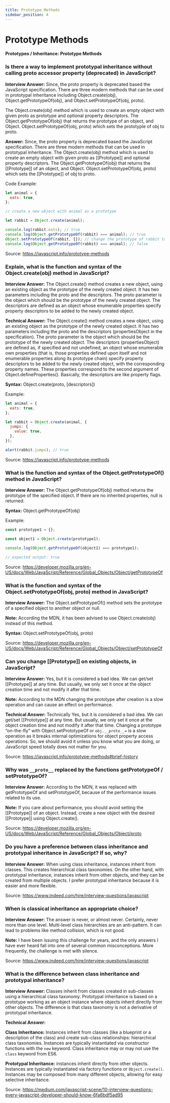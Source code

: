 ```yaml
---
title: Prototype Methods
sidebar_position: 4
---
```


# Prototype Methods

**Prototypes / Inheritance: Prototype Methods**

<head>
  <title>Prototype Methods - JavaScript Interview Questions & Answers</title>
  <meta charSet="utf-8" />
</head>

### Is there a way to implement prototypal inheritance without calling proto accessor property (deprecated) in JavaScript?

**Interview Answer:** Since, the proto property is deprecated based the JavaScript specification. There are three modern methods that can be used in prototypal inheritance including Object.create(obj), Object.getPrototypeOf(obj), and Object.setPrototypeOf(obj, proto).

The Object.create(obj) method which is used to create an empty object with given proto as prototype and optional property descriptors. The Object.getPrototypeOf(obj) that returns the prototype of an object, and Object. Object.setPrototypeOf(obj, proto) which sets the prototyple of obj to proto.

**Answer:** Since, the proto property is deprecated based the JavaScript specification. There are three modern methods that can be used in prototypal inheritance. The Object.create(obj) method which is used to create an empty object with given proto as [[Prototype]] and optional property descriptors. The Object.getPrototypeOf(obj) that returns the [[Prototype]] of an object, and Object. Object.setPrototypeOf(obj, proto) which sets the [[Prototype]] of obj to proto.

Code Example:

```js
let animal = {
  eats: true,
};

// create a new object with animal as a prototype

let rabbit = Object.create(animal);

console.log(rabbit.eats); // true
console.log(Object.getPrototypeOf(rabbit) === animal); // true
Object.setPrototypeOf(rabbit, {}); // change the prototype of rabbit to {}
console.log(Object.getPrototypeOf(rabbit) === animal); // false
```

Source: <https://javascript.info/prototype-methods>

### Explain, what is the function and syntax of the Object.create(obj) method in JavaScript?

**Interview Answer:** The Object.create() method creates a new object, using an existing object as the prototype of the newly created object. It has two parameters including the proto and the descriptors. The proto parameter is the object which should be the prototype of the newly created object. The descriptors are defined as an object whose enumerable properties specify property descriptors to be added to the newly created object.

**Technical Answer:** The Object.create() method creates a new object, using an existing object as the prototype of the newly created object. It has two parameters including the proto and the descriptors (propertiesObject in the specification). The proto parameter is the object which should be the prototype of the newly created object. The descriptors (propertiesObject) are defined as, if specified and not undefined, an object whose enumerable own properties (that is, those properties defined upon itself and not enumerable properties along its prototype chain) specify property descriptors to be added to the newly created object, with the corresponding property names. These properties correspond to the second argument of Object.defineProperties(). Basically, the descriptors are like property flags.

**Syntax:** Object.create(proto, [descriptors])

Example:

```js
let animal = {
  eats: true,
};

let rabbit = Object.create(animal, {
  jumps: {
    value: true,
  },
});

alert(rabbit.jumps); // true
```

Source: <https://javascript.info/prototype-methods>

### What is the function and syntax of the Object.getPrototypeOf() method in JavaScript?

**Interview Answer:** The Object.getPrototypeOf(obj) method returns the prototype of the specified object. If there are no inherited properties, null is returned.

**Syntax:** Object.getPrototypeOf(obj)

Example:

```js
const prototype1 = {};

const object1 = Object.create(prototype1);

console.log(Object.getPrototypeOf(object1) === prototype1);

// expected output: true
```

Source: <https://developer.mozilla.org/en-US/docs/Web/JavaScript/Reference/Global_Objects/Object/getPrototypeOf>

### What is the function and syntax of the Object.setPrototypeOf(obj, proto) method in JavaScript?

**Interview Answer:** The Object.setPrototypeOf() method sets the prototype of a specified object to another object or null.

**Note:** According the MDN, it has been advised to use Object.create(obj) instead of this method.

**Syntax:** Object.setPrototypeOf(obj, proto)

Source: <https://developer.mozilla.org/en-US/docs/Web/JavaScript/Reference/Global_Objects/Object/setPrototypeOf>

### Can you change [[Prototype]] on existing objects, in JavaScript?

**Interview Answer:** Yes, but it is considered a bad idea. We can get/set [[Prototype]] at any time. But usually, we only set it once at the object creation time and not modify it after that time.

**Note:** According to the MDN changing the prototype after creation is a slow operation and can cause an effect on performance.

**Technical Answer:** Technically Yes, but it is considered a bad idea. We can get/set [[Prototype]] at any time. But usually, we only set it once at the object creation time and not modify it after that time. Changing a prototype “on-the-fly” with Object.setPrototypeOf or `obj.__proto__=` is a slow operation as it breaks internal optimizations for object property access operations. So, we should avoid it unless you know what you are doing, or JavaScript speed totally does not matter for you.

Source: <https://javascript.info/prototype-methods#brief-history>

### Why was `__proto__` replaced by the functions getPrototypeOf / setPrototypeOf?

**Interview Answer:** According to the MDN, it was replaced with getPrototypeOf and setPrototypeOf, because of the performance issues related to its use.

**Note:** If you care about performance, you should avoid setting the [[Prototype]] of an object. Instead, create a new object with the desired [[Prototype]] using Object.create().

Source: <https://developer.mozilla.org/en-US/docs/Web/JavaScript/Reference/Global_Objects/Object/proto>

### Do you have a preference between class inheritance and prototypal inheritance in JavaScript? If so, why?

**Interview Answer:** When using class inheritance, instances inherit from classes. This creates hierarchical class taxonomies. On the other hand, with prototypal inheritance, instances inherit from other objects, and they can be created from multiple objects. I prefer prototypal inheritance because it is easier and more flexible.

Source: <https://www.indeed.com/hire/interview-questions/javascript>

### When is classical inheritance an appropriate choice?

**Interview Answer:** The answer is never, or almost never. Certainly, never more than one level. Multi-level class hierarchies are an anti-pattern. It can lead to problems like method collision, which is not good.

**Note:** I have been issuing this challenge for years, and the only answers I have ever heard fall into one of several common misconceptions. More frequently, the challenge is met with silence.

Source: <https://www.indeed.com/hire/interview-questions/javascript>

### What is the difference between class inheritance and prototypal inheritance?

**Interview Answer:** Classes inherit from classes created in sub-classes using a hierarchical class taxonomy. Prototypal inheritance is based on a prototype working as an object instance where objects inherit directly from other objects. The difference is that class taxonomy is not a derivative of prototypal inheritance.

**Technical Answer:**

**Class Inheritance:** Instances inherit from classes (like a blueprint or a description of the class) and create sub-class relationships: hierarchical class taxonomies. Instances are typically instantiated via constructor functions with the `new` keyword. Class inheritance may or may not use the `class` keyword from ES6.

**Prototypal Inheritance:** instances inherit directly from other objects. Instances are typically instantiated via factory functions or `Object.create()`. Instances may be composed from many different objects, allowing for easy selective inheritance.

Source: <https://medium.com/javascript-scene/10-interview-questions-every-javascript-developer-should-know-6fa6bdf5ad95>
